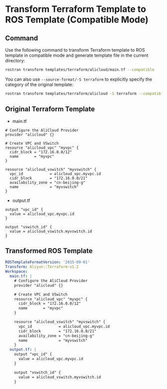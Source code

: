 # Transform Terraform Template to ROS Template (Compatible Mode)
## Command
Use the following command to transform Terraform template to ROS template in compatible mode
and generate template file in the current directory:

```bash
rostran transform templates/terraform/alicloud/main.tf --compatible
```
You can also use `--source-format/-S terraform` to explicitly specify the category 
of the original template:

```bash
rostran transform templates/terraform/alicloud -S terraform --compatible
```

## Original Terraform Template
- main.tf

```hcl
# Configure the AliCloud Provider
provider "alicloud" {}

# Create VPC and VSwitch
resource "alicloud_vpc" "myvpc" {
  cidr_block = "172.16.0.0/12"
  name       = "myvpc"
}

resource "alicloud_vswitch" "myvswitch" {
  vpc_id            = alicloud_vpc.myvpc.id
  cidr_block        = "172.16.0.0/21"
  availability_zone = "cn-beijing-g"
  name              = "myvswitch"
}
```

- output.tf

```hcl
output "vpc_id" {
  value = alicloud_vpc.myvpc.id
}

output "vswitch_id" {
  value = alicloud_vswitch.myvswitch.id
}
```

## Transformed ROS Template
```yaml
ROSTemplateFormatVersion: '2015-09-01'
Transform: Aliyun::Terraform-v1.2
Workspace:
  main.tf: |
    # Configure the AliCloud Provider
    provider "alicloud" {}

    # Create VPC and VSwitch
    resource "alicloud_vpc" "myvpc" {
      cidr_block = "172.16.0.0/12"
      name       = "myvpc"
    }

    resource "alicloud_vswitch" "myvswitch" {
      vpc_id            = alicloud_vpc.myvpc.id
      cidr_block        = "172.16.0.0/21"
      availability_zone = "cn-beijing-g"
      name              = "myvswitch"
    }
  output.tf: |
    output "vpc_id" {
      value = alicloud_vpc.myvpc.id
    }

    output "vswitch_id" {
      value = alicloud_vswitch.myvswitch.id
    }
```
